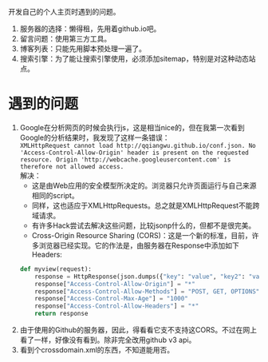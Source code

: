 开发自己的个人主页时遇到的问题。

1. 服务器的选择：懒得租，先用着github.io吧。
2. 留言问题：使用第三方工具。
3. 博客列表：只能先用脚本预处理一遍了。
4. 搜索引擎：为了能让搜索引擎使用，必须添加sitemap，特别是对这种动态站点。

# 遇到的问题
1. Google在分析网页的时候会执行js，这是相当nice的，但在我第一次看到Google的分析结果时，我发现了这样一条错误：  
     `XMLHttpRequest cannot load http://qqiangwu.github.io/conf.json. No 'Access-Control-Allow-Origin' header is present on the requested resource. Origin 'http://webcache.googleusercontent.com' is therefore not allowed access.  `  
解决：
    + 这是由Web应用的安全模型所决定的。浏览器只允许页面运行与自己来源相同的script。
    + 同样，这也适应于XMLHttpRequests。总之就是XMLHttpRequest不能跨域请求。
    + 有许多Hack尝试去解决这些问题，比较jsonp什么的，但都不是很完美。
    + Cross-Origin Resource Sharing (CORS)：这是一个新的标准，目前，许多浏览器已经实现。它的作法是，由服务器在Response中添加如下Headers:        
    ```Python
    def myview(request):  
        response = HttpResponse(json.dumps({"key": "value", "key2": "value"}))  
        response["Access-Control-Allow-Origin"] = "*"  
        response["Access-Control-Allow-Methods"] = "POST, GET, OPTIONS"  
        response["Access-Control-Max-Age"] = "1000"  
        response["Access-Control-Allow-Headers"] = "*"  
        return response  
    ```
2. 由于使用的Github的服务器，因此，得看看它支不支持这CORS。不过在网上看了一样，好像没有看到。除非完全改用github v3 api。
3. 看到个crossdomain.xml的东西，不知道能用否。
